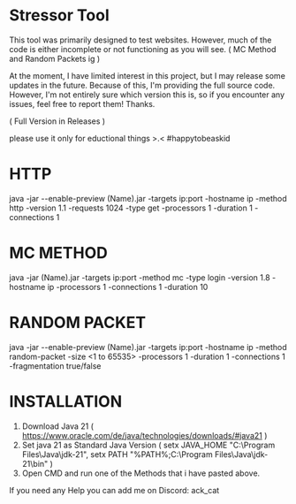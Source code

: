 # Stressor Tool

This tool was primarily designed to test websites. However, much of the code is either incomplete or not functioning as you will see. ( MC Method and Random Packets ig )

At the moment, I have limited interest in this project, but I may release some updates in the future. Because of this, I'm providing the full source code. However, I'm not entirely sure which version this is, so if you encounter any issues, feel free to report them! Thanks.

( Full Version in Releases )


please use it only for eductional things >.<
#happytobeaskid


# HTTP
java -jar --enable-preview (Name).jar -targets ip:port -hostname ip -method http -version 1.1 -requests 1024 -type get -processors 1 -duration 1 -connections 1


# MC METHOD
java -jar (Name).jar -targets ip:port -method mc -type login -version 1.8 -hostname ip -processors 1 -connections 1 -duration 10

# RANDOM PACKET
java -jar --enable-preview (Name).jar -targets ip:port -hostname ip -method random-packet -size <1 to 65535> -processors 1 -duration 1 -connections 1 -fragmentation true/false

# INSTALLATION
1. Download Java 21 ( https://www.oracle.com/de/java/technologies/downloads/#java21 )
2. Set java 21 as Standard Java Version ( setx JAVA_HOME "C:\Program Files\Java\jdk-21", setx PATH "%PATH%;C:\Program Files\Java\jdk-21\bin" )
3. Open CMD and run one of the Methods that i have pasted above.


If you need any Help you can add me on Discord: ack_cat

